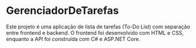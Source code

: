 # GerenciadorDeTarefas
Este projeto é uma aplicação de lista de tarefas (To-Do List) com separação entre frontend e backend. O frontend foi desenvolvido com HTML e CSS, enquanto a API foi construída com C# e ASP.NET Core.
